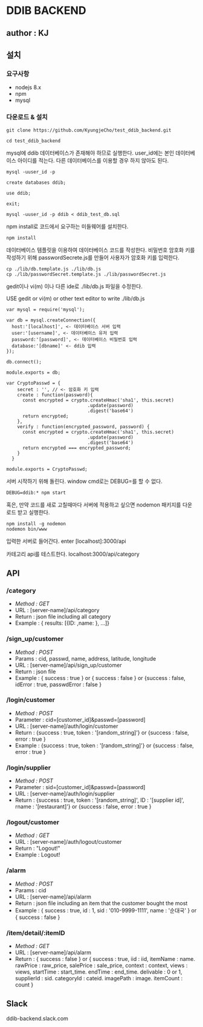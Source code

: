 # DDIB BACKEND

## author : KJ

## 설치

### 요구사항
* nodejs 8.x <br />
* npm <br />
* mysql <br />

### 다운로드 & 설치
```
git clone https://github.com/KyungjeCho/test_ddib_backend.git
```
```
cd test_ddib_backend
```
mysql에 ddib 데이터베이스가 존재해야 하므로 실행한다. user_id에는 본인 데이터베이스 아이디를 적는다.
다른 데이터베이스를 이용할 경우 하지 않아도 된다. 
```
mysql -uuser_id -p

create databases ddib;

use ddib;

exit;

mysql -uuser_id -p ddib < ddib_test_db.sql
```
npm install로 코드에서 요구하는 미들웨어를 설치한다.
```
npm install
```
데이터베이스 템플릿을 이용하여 데이터베이스 코드를 작성한다.
비밀번호 암호화 키를 작성하기 위해 passwordSecrete.js를 만들어 사용자가 암호화 키를 입력한다.
```
cp ./lib/db.template.js ./lib/db.js
cp ./lib/passwordSecret.template.js ./lib/passwordSecret.js 
```
gedit이나 vi(m) 이나 다른 ide로 ./lib/db.js 파일을 수정한다.

USE gedit or vi(m) or other text editor to write ./lib/db.js
```
var mysql = require('mysql');

var db = mysql.createConnection({ 
  host:'[localhost]', <- 데이터베이스 서버 입력
  user:'[username]', <- 데이터베이스 유저 입력
  password:'[password]', <- 데이터베이스 비밀번호 입력
  database:'[dbname]' <- ddib 입력
});

db.connect();

module.exports = db;
```
```
var CryptoPasswd = {
    secret : '', // <- 암호화 키 입력
    create : function(password){
      const encrypted = crypto.createHmac('sha1', this.secret)
                              .update(password)
                              .digest('base64')
      return encrypted;
    },
    verify : function(encrypted_password, password) {
      const encrypted = crypto.createHmac('sha1', this.secret)
                              .update(password)
                              .digest('base64')
      return encrypted === encrypted_password;
    }
  }

module.exports = CryptoPasswd;
```
서버 시작하기 위해 돌린다. window cmd로는 DEBUG=를 할 수 없다.
```
DEBUG=ddib:* npm start
```
혹은, 만약 코드를 새로 고칠때마다 서버에 적용하고 싶으면 nodemon 패키지를 다운로드 받고 실행한다.
```
npm install -g nodemon 
nodemon bin/www
```

입력한 서버로 들어간다.
enter [localhost]:3000/api

카테고리 api를 테스트한다.
 localhost:3000/api/category

## API

### **/category** 
- *Method : GET* 
- URL : [server-name]/api/category 
- Return : json file including all category
- Example : { results: [{ID: ,name: }, ...]}  


### **/sign_up/customer** 
- *Method : POST* 
- Params : cid, passwd, name, address, latitude, longitude
- URL : [server-name]/api/sign_up/customer 
- Return : json file 
- Example : { success : true } or { success : false } or {success : false, idError : true, passwdError : false }

### **/login/customer**
- *Method : POST*
- Parameter : cid=[customer_id]&passwd=[password]
- URL : [server-name]/auth/login/customer
- Return : {success : true, token : '[random_string]'} or {success : false, error : true }
- Example : {success : true, token : '[random_string]'} or {success : false, error : true }

### **/login/supplier**
- *Method : POST*
- Parameter : sid=[customer_id]&passwd=[password]
- URL : [server-name]/auth/login/supplier
- Return : {success : true, token : '[random_string]', ID : '[supplier id]', rname : '[restaurant]'} or {success : false, error : true }

### **/logout/customer**
- *Method : GET*
- URL : [server-name]/auth/logout/customer
- Return : "Logout!"
- Example : Logout!

### **/alarm** 
- *Method : POST* 
- Params : cid
- URL : [server-name]/api/alarm
- Return : json file including an item that the customer bought the most
- Example : { success : true, id : 1, sid : '010-9999-1111', name : '순대국' } or { success : false } 

### **/item/detail/:itemID** 
- *Method : GET* 
- URL : [server-name]/api/alarm
- Return : { success : false } or 
 { 
    success : true,
    iid : iid,
    itemName : name.
    rawPrice : raw_price,
    salePrice : sale_price,
    context : context,
    views : views,
    startTime : start_time.
    endTime : end_time.
    delivable : 0 or 1,
    supplierId : sid.
    categoryId : cateid.
    imagePath : image.
    itemCount : count
}

## Slack

ddib-backend.slack.com

